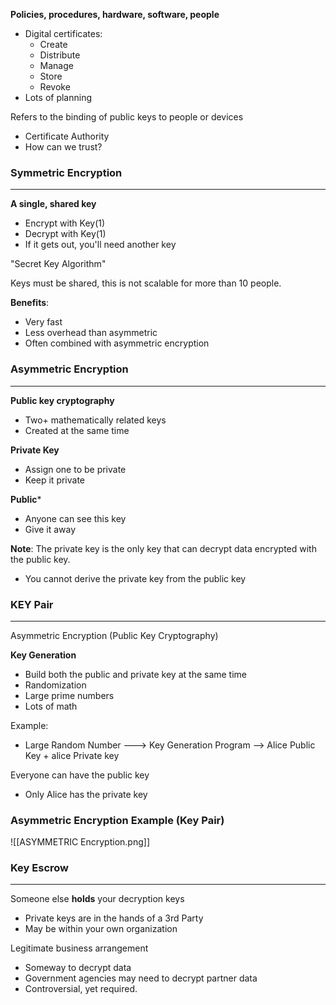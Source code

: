 
**Policies, procedures, hardware, software, people**
- Digital certificates: 
	- Create
	- Distribute
	- Manage
	- Store 
	- Revoke
- Lots of planning

Refers to the binding of public keys to people or devices
- Certificate Authority
- How can we trust?




### Symmetric Encryption
----
**A single, shared key**
- Encrypt with Key(1)
- Decrypt with Key(1)
- If it gets out, you'll need another key

"Secret Key Algorithm"

Keys must be shared, this is not scalable for more than 10 people. 

**Benefits**:
- Very fast
- Less overhead than asymmetric
- Often combined with asymmetric encryption



### Asymmetric Encryption
----
**Public key cryptography**
- Two+ mathematically related keys
- Created at the same time

**Private Key**
- Assign one to be private 
- Keep it private

**Public***
- Anyone can see this key
- Give it away

**Note**: The private key is the only key that can decrypt data encrypted with the public key. 
- You cannot derive the private key from the public key




### KEY Pair
-----
Asymmetric Encryption (Public Key Cryptography)

**Key Generation**
- Build both the public and private key at the same time
- Randomization
- Large prime numbers
- Lots of math

Example:
- Large Random Number ---> Key Generation Program --> Alice Public Key + alice Private key

Everyone can have the public key
- Only Alice has the private key




### Asymmetric Encryption Example (Key Pair)
 ![[ASYMMETRIC Encryption.png]]


### Key Escrow
-----
Someone else **holds** your decryption keys
- Private keys are in the hands of a 3rd Party
- May be within your own organization

Legitimate business arrangement
- Someway to decrypt data
- Government agencies may need to decrypt partner data
- Controversial, yet required.